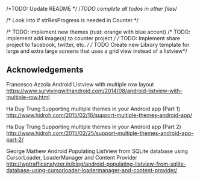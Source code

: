 
    
   /*TODO: Update README */
   /*TODO complete all todos in other files*/
    
   /* Look into if strResProgress is needed in Counter */
    
   /* TODO: implement new themes (rust: orange with blue accent)
   /* TODO: implement add image(s) to counter project */
    /* TODO: Implement share project to facebook, twitter, etc. */
    /* TODO Create new Library template for large and extra large screens that uses a grid view instead of a listview*/
    

## Acknowledgements ##
Francesco Azzola
Android Listview with multiple row layout
https://www.survivingwithandroid.com/2014/08/android-listview-with-multiple-row.html

Ha Duy Trung
Supporting multiple themes in your Android app (Part 1)
http://www.hidroh.com/2015/02/16/support-multiple-themes-android-app/

Ha Duy Trung
Supporting multiple themes in your Android app (Part 2)
http://www.hidroh.com/2015/02/25/support-multiple-themes-android-app-part-2/

George Mathew
Android Populating ListView from SQLite database using CursorLoader, LoaderManager and Content Provider
http://wptrafficanalyzer.in/blog/android-populating-listview-from-sqlite-database-using-cursorloader-loadermanager-and-content-provider/